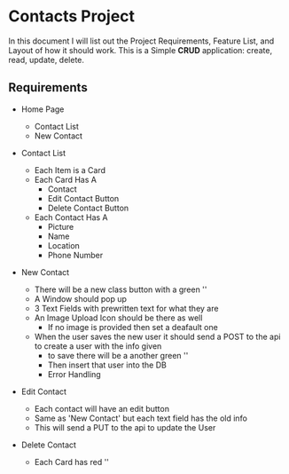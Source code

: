 
Contacts Project
=================
In this document I will list out the Project Requirements, Feature List, and Layout of how it should work.
This is a Simple **CRUD** application: create, read, update, delete.

Requirements
-----------------
 - Home Page
	 - Contact List
	 - New Contact

 - Contact List
	 - Each Item is a Card
	 - Each Card Has A
		 - Contact
		 - Edit Contact Button
		 - Delete Contact Button
	 - Each Contact Has A
		 - Picture
		 - 	Name
		 - Location
		 - Phone Number
 - New Contact
	 -  There will be a new class button with a green '<i class = "icon-plus"></i>'
	 - A Window should pop up
	 - 3 Text Fields with prewritten text for what they are
	 - An Image Upload Icon should be there as well
		 - If no image is provided then set a deafault one
	 - When the user saves the new user it should send a POST to the api to create a user with the info given
		 - to save there will be a another green '<i class = "icon-plus"></i>'
		 - Then insert that user into the DB
		 - Error Handling
 - Edit Contact
	 - Each contact will have an edit button
	 - Same as 'New Contact' but each text field has the old info
	 -  This will send a PUT to the api to update the User
 - Delete Contact
	 - Each Card has red '<i class="icon-cancel"></i>'
